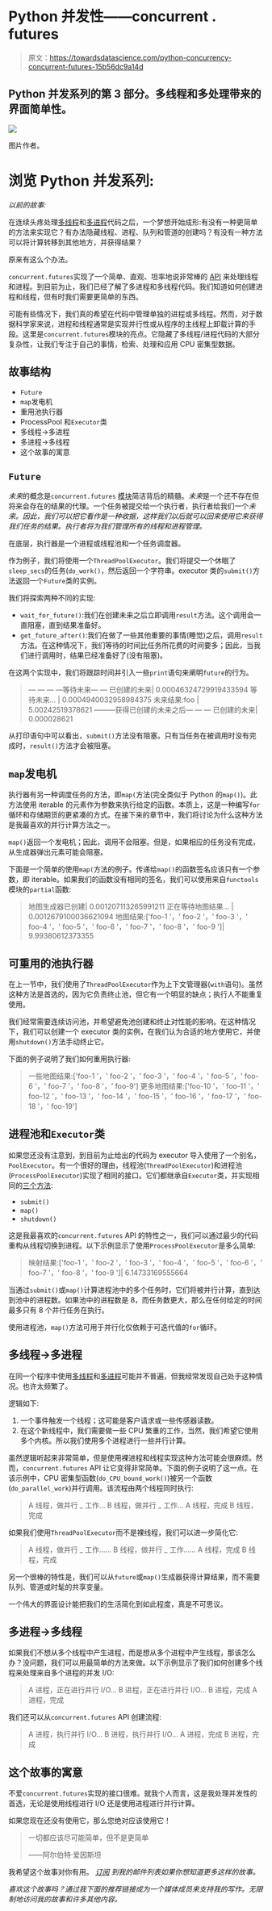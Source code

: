 # Python 并发性——concurrent . futures

> 原文：<https://towardsdatascience.com/python-concurrency-concurrent-futures-15b56dc9a14d>

## Python 并发系列的第 3 部分。多线程和多处理带来的界面简单性。

![](img/c82da4f94a1c63ff2304e6ec3963d91d.png)

图片作者。

# 浏览 Python 并发系列:

*以前的故事:*

[](/python-concurrency-threading-and-the-gil-db940596e325)  [](/python-concurrency-multiprocessing-327c02544a5a)  

在连续头疼处理[多线程](/python-concurrency-threading-and-the-gil-db940596e325)和[多进程](/python-concurrency-multiprocessing-327c02544a5a)代码之后，一个梦想开始成形:有没有一种更简单的方法来实现它？有办法隐藏线程、进程、队列和管道的创建吗？有没有一种方法可以将计算转移到其他地方，并获得结果？

原来有这么个办法。

`concurrent.futures`实现了一个简单、直观、坦率地说非常棒的 [API](https://docs.python.org/3/library/concurrent.futures.html) 来处理线程和进程。到目前为止，我们已经了解了多进程和多线程代码。我们知道如何创建进程和线程，但有时我们需要更简单的东西。

可能有些情况下，我们真的希望在代码中管理单独的进程或多线程。然而，对于数据科学家来说，进程和线程通常是实现并行性或从程序的主线程上卸载计算的手段。这里是`concurrent.futures`模块的亮点。它隐藏了多线程/进程代码的大部分复杂性，让我们专注于自己的事情，检索、处理和应用 CPU 密集型数据。

## 故事结构

*   `Future`
*   `map`发电机
*   重用池执行器
*   ProcessPool 和`Executor`类
*   多线程->多进程
*   多进程->多线程
*   这个故事的寓意

## `Future`

*未来*的概念是`concurrent.futures` [模块](https://docs.python.org/3/library/concurrent.futures.html)简洁背后的精髓。*未来*是一个还不存在但将来会存在的结果的代理。一个任务被提交给一个执行者，执行者给我们一个*未来。因此，我们可以把它看作是一种收据，这样我们以后就可以回来使用它来获得我们任务的结果。执行者将为我们管理所有的线程和进程管理。*

在底层，执行器是一个进程或线程池和一个任务调度器。

作为例子，我们将使用一个`ThreadPoolExecutor`。我们将提交一个休眠了`sleep_secs`的任务(`do_work()`，然后返回一个字符串。executor 类的`submit()`方法返回一个`Future`类的实例。

我们将探索两种不同的实现:

*   `wait_for_future()`:我们在创建未来之后立即调用`result`方法。这个调用会一直阻塞，直到结果准备好。
*   `get_future_after()`:我们在做了一些其他重要的事情(睡觉)之后，调用`result`方法。在这种情况下，我们等待的时间比任务所花费的时间要多；因此，当我们进行调用时，结果已经准备好了(没有阻塞)。

在这两个实现中，我们将跟踪时间并引入一些`print`语句来阐明`future`的行为。

> — — — —等待未来— —
> 已创建的未来| 0.00046324729919433594
> 等待未来… | 0.0004940032958984375
> 未来结果:foo | 5.00242519378621
> ———获得已创建的未来之后— — —
> 已创建的未来| 0.000028621

从打印语句中可以看出，`submit()`方法没有阻塞。只有当任务在被调用时没有完成时，`result()`方法才会被阻塞。

## `map`发电机

执行器有另一种调度任务的方法，即`map(`方法(完全类似于 Python 的`map()`)。此方法使用 iterable 的元素作为参数来执行给定的函数。本质上，这是一种编写`for`循环和存储期货的更紧凑的方式。在接下来的章节中，我们将讨论为什么这种方法是我最喜欢的并行计算方法之一。

`map()`返回一个发电机；因此，调用不会阻塞。但是，如果相应的任务没有完成，从生成器弹出元素可能会阻塞。

下面是一个简单的使用`map(`方法的例子。传递给`map()`的函数签名应该只有一个参数，即 iterable。如果我们的函数没有相同的签名，我们可以使用来自`functools`模块的`partial`函数:

> 地图生成器已创建| 0.001207113265991211
> 正在等待地图结果… | 0.0012679100036621094
> 地图结果:['foo-1 '，' foo-2 '，' foo-3 '，' foo-4 '，' foo-5 '，' foo-6 '，' foo-7 '，' foo-8 '，' foo-9 ']| 9.99380612373355

## 可重用的池执行器

在上一节中，我们使用了`ThreadPoolExecutor`作为上下文管理器(`with`语句)。虽然这种方法是首选的，因为它负责终止池，但它有一个明显的缺点；执行人不能重复使用。

我们经常需要连续访问池，并希望避免池创建和终止对性能的影响。在这种情况下，我们可以创建一个 executor 类的实例，在我们认为合适的地方使用它，并使用`shutdown()`方法手动终止它。

下面的例子说明了我们如何重用执行器:

> 一些地图结果:['foo-1 '，' foo-2 '，' foo-3 '，' foo-4 '，' foo-5 '，' foo-6 '，' foo-7 '，' foo-8 '，' foo-9']
> 更多地图结果:['foo-10 '，' foo-11 '，' foo-12 '，' foo-13 '，' foo-14 '，' foo-15 '，' foo-16 '，' foo-17 '，' foo-18 '，' foo-19']

## 进程池和`Executor`类

如果您还没有注意到，到目前为止给出的代码为 executor 导入使用了一个别名，`PoolExecutor`。有一个很好的理由，线程池(`ThreadPoolExecutor`)和进程池(`ProcessPoolExecutor`)实现了相同的接口。它们都继承自`Executor`类，并实现相同的[三个方法](https://docs.python.org/3/library/concurrent.futures.html):

*   `submit()`
*   `map()`
*   `shutdown()`

这是我最喜欢的`concurrent.futures` API 的特性之一，我们可以通过最少的代码重构从线程切换到进程。以下示例显示了使用`ProcessPoolExecutor`是多么简单:

> 映射结果:['foo-1 '，' foo-2 '，' foo-3 '，' foo-4 '，' foo-5 '，' foo-6 '，' foo-7 '，' foo-8 '，' foo-9 ']| 6.14733169555664

当通过`submit()`或`map()`计算进程池中的多个任务时，它们将被并行计算，直到达到池中的进程数。如果池中的进程数是 8，而任务数更大，那么在任何给定的时间最多只有 8 个并行任务在执行。

使用进程池，`map()`方法可用于并行化仅依赖于可迭代值的`for`循环。

## 多线程->多进程

在同一个程序中使用[多线程](/python-concurrency-threading-and-the-gil-db940596e325)和[多进程](/python-concurrency-multiprocessing-327c02544a5a)可能并不普遍，但我经常发现自己处于这种情况。也许太频繁了。

逻辑如下:

1.  一个事件触发一个线程；这可能是客户请求或一些传感器读数。
2.  在这个新线程中，我们需要做一些 CPU 繁重的工作，当然，我们希望它使用多个内核。所以我们使用多个进程进行一些并行计算。

虽然逻辑听起来非常简单，但是使用裸进程和线程实现这种方法可能会很麻烦。然而，`concurrent.futures` API 让它变得非常简单。下面的例子说明了这一点。在该示例中，CPU 密集型函数(`do_CPU_bound_work()`)被另一个函数(`do_parallel_work`)并行调用。该流程由两个线程同时执行:

> A 线程，做并行 _ 工作…
> B 线程，做并行 _ 工作…
> A 线程，完成
> B 线程，完成

如果我们使用`ThreadPoolExecutor`而不是裸线程，我们可以进一步简化它:

> A 线程，做并行 _ 工作……
> B 线程，做并行 _ 工作……
> A 线程，完成
> B 线程，完成

另一个很棒的特性是，我们可以从`future`或`map()`生成器获得计算结果，而不需要队列、管道或时髦的共享变量。

一个伟大的界面设计能把我们的生活简化到如此程度，真是不可思议。

## 多进程->多线程

如果我们不想从多个线程中产生进程，而是想从多个进程中产生线程，那该怎么办？没问题，我们可以用最简单的方法来做。以下示例显示了我们如何创建多个线程来处理来自多个进程的并发 I/O:

> A 进程，正在进行并行 I/O…
> B 进程，正在进行并行 I/O…
> B 进程，完成
> A 进程，完成

我们还可以从`concurrent.futures` API 创建流程:

> A 进程，执行并行 I/O…
> B 进程，执行并行 I/O…
> A 进程，完成
> B 进程，完成

## 这个故事的寓意

不爱`concurrent.futures`实现的接口很难。就我个人而言，这是我处理并发性的首选，无论是使用线程进行 I/O 还是使用进程进行并行计算。

如果您现在还没有使用它，那么您绝对应该使用它！

> 一切都应该尽可能简单，但不是更简单
> 
> ——阿尔伯特·爱因斯坦

我希望这个故事对你有用。 [*订阅*](https://medium.com/subscribe/@diego-barba) *到我的邮件列表如果你想知道更多这样的故事。*

*喜欢这个故事吗？通过我下面的推荐链接成为一个媒体成员来支持我的写作。无限制地访问我的故事和许多其他内容。*

[](https://medium.com/@diego-barba/membership) 
